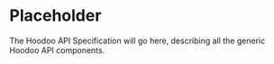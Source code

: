 # Placeholder

The Hoodoo API Specification will go here, describing all the generic Hoodoo API components.
